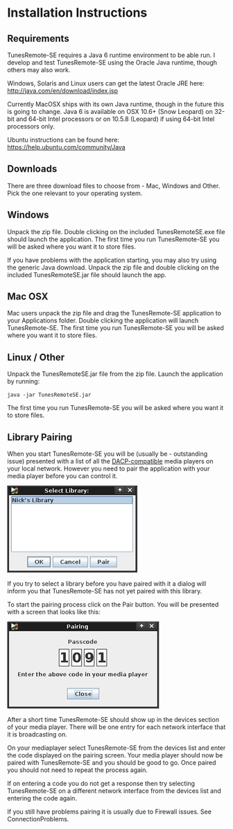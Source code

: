 # Installation Instructions #

## Requirements ##
TunesRemote-SE requires a Java 6 runtime environment to be able run.  I develop and test TunesRemote-SE using the Oracle Java runtime, though others may also work.

Windows, Solaris and Linux users can get the latest Oracle JRE here:
http://java.com/en/download/index.jsp

Currently MacOSX ships with its own Java runtime, though in the future this is going to change. Java 6 is available on OSX 10.6+ (Snow Leopard) on 32-bit and 64-bit Intel processors or on 10.5.8 (Leopard) if using 64-bit Intel processors only.

Ubuntu instructions can be found here:
https://help.ubuntu.com/community/Java

## Downloads ##
There are three download files to choose from - Mac, Windows and Other.  Pick the one relevant to your operating system.

## Windows ##
Unpack the zip file.  Double clicking on the included TunesRemoteSE.exe file should launch the application.  The first time you run TunesRemote-SE you will be asked where you want it to store files.

If you have problems with the application starting, you may also try using the generic Java download.  Unpack the zip file and double clicking on the included TunesRemoteSE.jar file should launch the app.

## Mac OSX ##
Mac users unpack the zip file and drag the TunesRemote-SE application to your Applications folder.  Double clicking the application will launch TunesRemote-SE.  The first time you run TunesRemote-SE you will be asked where you want it to store files.

## Linux / Other ##
Unpack the TunesRemoteSE.jar file from the zip file.
Launch the application by running:
```
java -jar TunesRemoteSE.jar
```
The first time you run TunesRemote-SE you will be asked where you want it to store files.

## Library Pairing ##
When you start TunesRemote-SE you will be (usually be - outstanding issue) presented with a list of all the [DACP-compatible](DACP.md) media players on your local network.  However you need to pair the application with your media player before you can control it.

![libraries.png](libraries.png)

If you try to select a library before you have paired with it a dialog will inform you that TunesRemote-SE has not yet paired with this library.

To start the pairing process click on the Pair button.  You will be presented with a screen that looks like this:

![pairing.png](pairing.png)

After a short time TunesRemote-SE should show up in the devices section of your media player.  There will be one entry for each network interface that it is broadcasting on.

On your mediaplayer select TunesRemote-SE from the devices list and enter the code displayed on the pairing screen.  Your media player should now be paired with TunesRemote-SE and you should be good to go.  Once paired you should not need to repeat the process again.

If on entering a code you do not get a response then try selecting TunesRemote-SE on a different network interface from the devices list and entering the code again.

If you still have problems pairing it is usually due to Firewall issues.  See ConnectionProblems.

